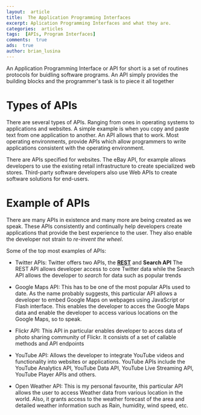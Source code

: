 ```yaml
---
layout:  article
title:  The Application Programming Interfaces
excerpt: Aplication Programming Interfaces and what they are.
categories:  articles
tags:  [APIs, Program Interfaces]
comments:  true
ads:  true
author: brian_lusina
---
```


An Application Programming Interface or API for short is a set of routines protocols for buidling software programs. An API simply provides the building blocks and the programmer's task is to piece it all together


# Types of APIs

There are several types of APIs. Ranging from ones in operating systems to applications and websites. A simple example is when you copy and paste text from one application to another. An API allows that to work.
Most operating environments, provide APIs which allow programmers to write applications consistent with the operating environment.

There are APIs specified for websites. The eBay API, for example allows developers to use the existing retail infrastructure to create specialized web stores. Third-party software developers also use Web APIs to create software solutions for end-users.

# Example of APIs

There are many APIs in existence and many more are being created as we speak. These APIs consistently and continually help developers create applications that provide the best experience to the user. They also enable the developer not strain to *re-invent the wheel*.

Some of the top most examples of APIs:
+ Twitter APIs: 
	Twitter offers two APIs, the [**REST**](https://en.wikipedia.org/wiki/Representational_state_transfer "More about REST API") and **Search API**
The REST API allows developer access to core Twitter data while the Search API allows the developer to *search* for data such as popular trends

+ Google Maps API:
	This has to be one of the most popular APIs used to date. As the name probably suggests, this particular API allows a developer to embed Google Maps on webpages using JavaScript or Flash interface. This enables the developer to acces the Google Maps data and enable the developer to access various locations on the Google Maps, so to speak.

+ Flickr API:
	This API in particular enables developer to acces data of photo sharing community of Flickr. It consists of a set of callable methods and API endpoints

+ YouTube API:
	Allows the developer to  integrate YouTube videos and functionality into websites or applications. YouTube APIs include the YouTube Analytics API, YouTube Data API, YouTube Live Streaming API, YouTube Player APIs and others.

+ Open Weather API:
	This is my personal favourite, this particular API allows the user to access Weather data from various location in the world.
Also, it grants access to the weather forecast of the area and detailed weather information such as Rain, humidity, wind speed, etc.

 


